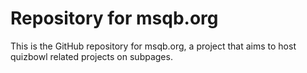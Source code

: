 # Repository for msqb.org
This is the GitHub repository for msqb.org, a project that aims to host quizbowl related projects on subpages. 
